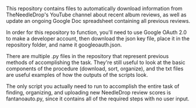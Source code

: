 This repository contains files to automatically download information from TheNeedleDrop's YouTube channel about recent album reviews, as well as update an ongoing Google Doc spreadsheet containing all previous reviews.

In order for this repository to function, you'll need to use Google OAuth 2.0 to make a developer account, then download the json key file, place it in the repository folder, and name it googleoauth.json.

There are multiple .py files in the repository that represent previous methods of accomplishing the task. They're still useful to look at the basic components of the procedure (download, sort, organize), and the txt files are useful examples of how the outputs of the scripts look.

The only script you actually need to run to accomplish the entire task of finding, organizing, and uploading new NeedleDrop review scores is fantanoauto.py, since it contains all of the required steps with no user input.

